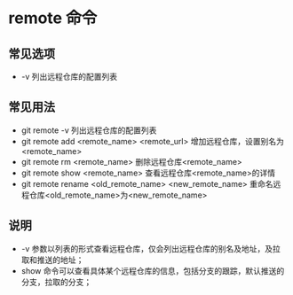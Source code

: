 # remote 命令

## 常见选项

- \-v 列出远程仓库的配置列表

## 常见用法

- git remote -v 列出远程仓库的配置列表
- git remote add <remote_name> <remote_url> 增加远程仓库，设置别名为<remote_name>
- git remote rm <remote_name> 删除远程仓库<remote_name>
- git remote show <remote_name> 查看远程仓库<remote_name>的详情
- git remote rename <old_remote_name> <new_remote_name> 重命名远程仓库<old_remote_name>为<new_remote_name>

## 说明

- \-v 参数以列表的形式查看远程仓库，仅会列出远程仓库的别名及地址，及拉取和推送的地址；
- show 命令可以查看具体某个远程仓库的信息，包括分支的跟踪，默认推送的分支，拉取的分支；
